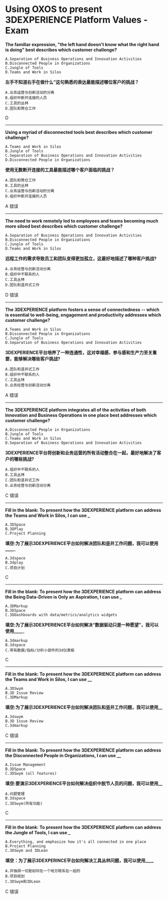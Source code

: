 # Using OXOS to present 3DEXPERIENCE Platform Values - Exam

**The familiar expression, "the left hand doesn't know what the right hand is doing" best describes which customer challenge?**
    
    A.Separation of Business Operations and Innovation Activities
    B.Disconnected People in Organizations
    C.Jungle of Tools
    D.Teams and Work in Silos

**左手不知道右手在做什么”这句熟悉的表达最能描述哪位客户的挑战？**
    
    A.业务运营与创新活动的分离
    B.组织中断开连接的人员
    C.工具的丛林
    D.团队和筒仓工作

D

---

**Using a myriad of disconnected tools best describes which customer challenge?**

    A.Teams and Work in Silos
    B.Jungle of Tools
    C.Separation of Business Operations and Innovation Activities
    D.Disconnected People in Organizations

**使用无数断开连接的工具最能描述哪个客户面临的挑战？**

    A.团队和筒仓工作
    B.工具的丛林
    C.业务运营与创新活动的分离
    D.组织中断开连接的人员

A 错误

---

**The need to work remotely led to employees and teams becoming much more siloed best describes which customer challenge?**

    A.Separation of Business Operations and Innovation Activities
    B.Disconnected People in Organizations
    C.Jungle of Tools
    D.Teams and Work in Silos

**远程工作的需求导致员工和团队变得更加孤立，这最好地描述了哪种客户挑战?**

    A.业务经营与创新活动分离
    B.组织中不联系的人
    C.工具丛林
    D.团队和竖井式工作

D 错误

---

**The 3DEXPERIENCE platform fosters a sense of connectedness -- which is essential to well-being, engagement and productivity addresses which customer challenge?**
    
    A.Teams and Work in Silos
    B.Disconnected People in Organizations
    C.Jungle of Tools
    D.Separation of Business Operations and Innovation Activities

**3DEXPERIENCE平台培养了一种连通性，这对幸福感、参与感和生产力至关重要，能够解决哪些客户挑战?**

    A.团队和竖井式工作
    B.组织中不联系的人
    C.工具丛林
    D.业务经营与创新活动分离

A 错误

---

**The 3DEXPERIENCE platform integrates all of the activities of both Innovation and Business Operations in one place best addresses which customer challenge?**
    
    A.Disconnected People in Organizations
    B.Jungle of Tools
    C.Teams and Work in Silos
    D.Separation of Business Operations and Innovation Activities

**3DEXPERIENCE平台将创新和业务运营的所有活动整合在一起，最好地解决了客户的哪些挑战?**

    A.组织中不联系的人
    B.工具丛林
    C.团队和竖井式工作
    D.业务经营与创新活动分离

C 错误

---

**Fill in the blank: To present how the 3DEXPERIENCE platform can address the Teams and Work in Silos, I can use _**
    
    A.3DSpace
    B.3DPlay
    C.Project Planning

**填空:为了展示3DEXPERIENCE平台如何解决团队和竖井工作问题，我可以使用____**_

    A.3dspace
    B.3dplay
    C.项目计划

C

---

**Fill in the blank: To present how the 3DEXPERIENCE platform can address the Being Data-Driven is Only an Aspiration, I can use _**
    
    A.3DMarkup
    B.3DSpace
    C.3DDashboards with data/metrics/analytics widgets

**填空:为了展示3DEXPERIENCE平台如何解决“数据驱动只是一种愿望”，我可以使用____**_

    A.3dmarkup
    B.3dspace
    C.带有数据/指标/分析小部件的3d仪表板

C

---

**Fill in the blank: To present how the 3DEXPERIENCE platform can address the Teams and Work in Silos, I can use __**
    
    A.3DSwym
    B.3D Issue Review
    C.3DMarkup

**填空:为了展示3DEXPERIENCE平台如何解决团队和竖井工作问题，我可以使用__**

    A.3dswym
    B.3D Issue Review
    C.3dmarkup

C 错误

---

**Fill in the blank: To present how the 3DEXPERIENCE platform can address the Disconnected People in Organizations, I can use  __**
    
    A.Issue Management
    B.3DSpace
    C.3DSwym (all features)

**填空:要演示3DEXPERIENCE平台如何解决组织中脱节人员的问题，我可以使用__**

    A.问题管理
    B.3dspace
    C.3DSwym(所有功能)

C

---

**Fill in the blank: To present how the 3DEXPERIENCE platform  can address the Jungle of Tools, I can use _**
    
    A.Everything, and emphasize how it's all connected in one place
    B.Project Planning
    C.3DSwym and 3DLean

**填空：为了展示3DEXPERINCE平台如何解决工具丛林问题，我可以使用____**

    A.并强调一切是如何在一个地方联系在一起的
    B.项目规划
    C.3DSwym和3DLean

C 错误
